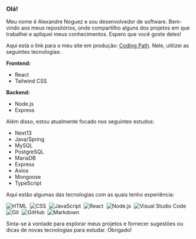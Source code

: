 ### Olá!

Meu nome é Alexandre Noguez e sou desenvolvedor de software. Bem-vindo aos meus repositórios, onde compartilho alguns dos projetos em que trabalhei e apliquei meus conhecimentos. Espero que você goste deles!

Aqui está o link para o meu site em produção: [Coding Path](https://codingpath-alexandrenoguez.vercel.app/). Nele, utilizei as seguintes tecnologias:

**Frontend:**
- React
- Tailwind CSS

**Backend:**
- Node.js
- Express

Além disso, estou atualmente focado nos seguintes estudos:

- Next13
- Java/Spring
- MySQL
- PostgreSQL
- MariaDB
- Express
- Axios
- Mongoose
- TypeScript

Aqui estão algumas das tecnologias com as quais tenho experiência:

![HTML](https://img.shields.io/badge/-HTML-05122A?style=flat&logo=HTML5)&nbsp;
![CSS](https://img.shields.io/badge/-CSS-05122A?style=flat&logo=CSS3&logoColor=1572B6)&nbsp;
![JavaScript](https://img.shields.io/badge/-JavaScript-05122A?style=flat&logo=javascript)&nbsp;
![React](https://img.shields.io/badge/-React-05122A?style=flat&logo=react)&nbsp;
![Node.js](https://img.shields.io/badge/-Node.js-05122A?style=flat&logo=node.js)&nbsp;
![Visual Studio Code](https://img.shields.io/badge/-Visual%20Studio%20Code-05122A?style=flat&logo=visual-studio-code&logoColor=007ACC)&nbsp;
![Git](https://img.shields.io/badge/-Git-05122A?style=flat&logo=git)&nbsp;
![GitHub](https://img.shields.io/badge/-GitHub-05122A?style=flat&logo=github)&nbsp;
![Markdown](https://img.shields.io/badge/-Markdown-05122A?style=flat&logo=markdown)&nbsp;

Sinta-se à vontade para explorar meus projetos e fornecer sugestões ou dicas de novas tecnologias para estudar. Obrigado!
